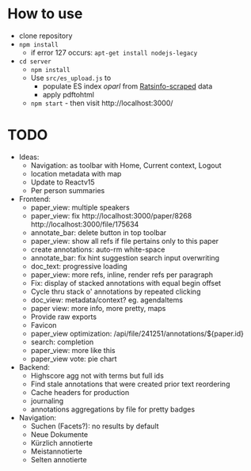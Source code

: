 # How to use

* clone repository
* `npm install`
  * if error 127 occurs: `apt-get install nodejs-legacy`
* `cd server`
  * `npm install`
  * Use `src/es_upload.js` to
    * populate ES index *oparl* from [Ratsinfo-scraped](https://github.com/offenesdresden/ratsinfo-scraper) data
    * apply pdftohtml
  * `npm start` - then visit http://localhost:3000/

# TODO

* Ideas:
  * Navigation: as toolbar with Home, Current context, Logout
  * location metadata with map
  * Update to Reactv15
  * Per person summaries
* Frontend:
  * paper_view: multiple speakers
  * paper_view: fix http://localhost:3000/paper/8268 http://localhost:3000/file/175634
  * annotate_bar: delete button in top toolbar
  * paper_view: show all refs if file pertains only to this paper
  * create annotations: auto-rm white-space
  * annotate_bar: fix hint suggestion search input overwriting
  * doc_text: progressive loading
  * paper_view: more refs, inline, render refs per paragraph
  * Fix: display of stacked annotations with equal begin offset
  * Cycle thru stack o' annotations by repeated clicking
  * doc_view: metadata/context? eg. agendaItems
  * paper view: more info, more pretty, maps
  * Provide raw exports
  * Favicon
  * paper_view optimization: /api/file/241251/annotations/${paper.id}
  * search: completion
  * paper_view: more like this
  * paper_view vote: pie chart
* Backend:
  * Highscore agg not with terms but full ids
  * Find stale annotations that were created prior text reordering
  * Cache headers for production
  * journaling
  * annotations aggregations by file for pretty badges
* Navigation:
  * Suchen (Facets?): no results by default
  * Neue Dokumente
  * Kürzlich annotierte
  * Meistannotierte
  * Selten annotierte

